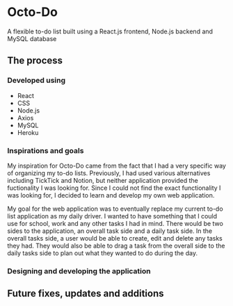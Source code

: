 # Octo-Do

A flexible to-do list built using a React.js frontend, Node.js backend and MySQL database

## The process
### Developed using
- React
- CSS
- Node.js
- Axios
- MySQL
- Heroku

### Inspirations and goals
My inspiration for Octo-Do came from the fact that I had a very specific way of organizing my to-do lists. Previously, I had used various alternatives including TickTick and Notion, but neither application provided the fuctionality I was looking for. Since I could not find the exact functionality I was looking for, I decided to learn and develop my own web application. 

My goal for the web application was to eventually replace my current to-do list application as my daily driver. I wanted to have something that I could use for school, work and any other tasks I had in mind. There would be two sides to the application, an overall task side and a daily task side. In the overall tasks side, a user would be able to create, edit and delete any tasks they had. They would also be able to drag a task from the overall side to the daily tasks side to plan out what they wanted to do during the day.

### Designing and developing the application

## Future fixes, updates and additions
